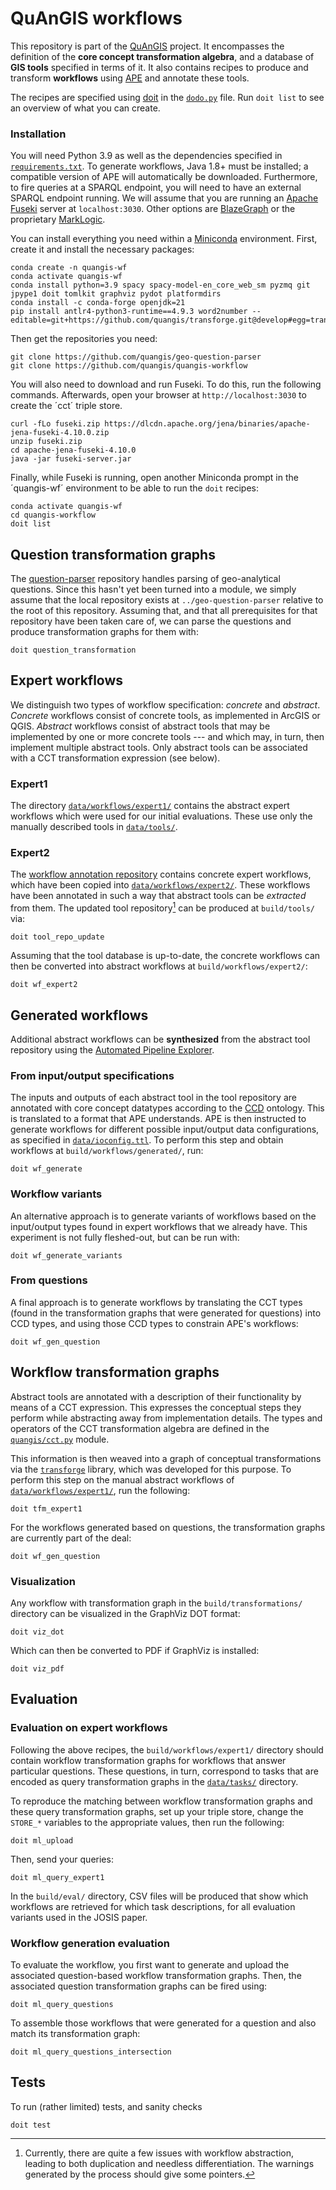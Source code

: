 # QuAnGIS workflows

This repository is part of the [QuAnGIS][quangis] project. It 
encompasses the definition of the **core concept transformation 
algebra**, and a database of **GIS tools** specified in terms of it. It 
also contains recipes to produce and transform **workflows** using [APE] 
and annotate these tools.

The recipes are specified using [doit](https://pydoit.org/) in the 
[`dodo.py`](dodo.py) file. Run `doit list` to see an overview of what 
you can create.

### Installation

You will need Python 3.9 as well as the dependencies specified in 
[`requirements.txt`](requirements.txt). To generate workflows, Java 1.8+ 
must be installed; a compatible version of APE will automatically be 
downloaded. Furthermore, to fire queries at a SPARQL endpoint, you will 
need to have an external SPARQL endpoint running. We will assume that 
you are running an [Apache Fuseki](https://jena.apache.org/) server at 
`localhost:3030`. Other options are 
[BlazeGraph](https://blazegraph.com/) or the proprietary 
[MarkLogic](https://marklogic.com).

You can install everything you need within a 
[Miniconda](https://docs.conda.io/projects/miniconda/en/latest/) 
environment. First, create it and install the necessary packages:

    conda create -n quangis-wf
    conda activate quangis-wf
    conda install python=3.9 spacy spacy-model-en_core_web_sm pyzmq git jpype1 doit tomlkit graphviz pydot platformdirs
    conda install -c conda-forge openjdk=21
    pip install antlr4-python3-runtime==4.9.3 word2number --editable=git+https://github.com/quangis/transforge.git@develop#egg=transforge

Then get the repositories you need:

    git clone https://github.com/quangis/geo-question-parser
    git clone https://github.com/quangis/quangis-workflow

You will also need to download and run Fuseki. To do this, run the 
following commands. Afterwards, open your browser at 
`http://localhost:3030` to create the ´cct´ triple store.

    curl -fLo fuseki.zip https://dlcdn.apache.org/jena/binaries/apache-jena-fuseki-4.10.0.zip
    unzip fuseki.zip
    cd apache-jena-fuseki-4.10.0
    java -jar fuseki-server.jar

Finally, while Fuseki is running, open another Miniconda prompt in the 
´quangis-wf´ environment to be able to run the `doit` recipes:

    conda activate quangis-wf
    cd quangis-workflow
    doit list


## Question transformation graphs

The [question-parser](https://github.com/quangis/geo-question-parser) 
repository handles parsing of geo-analytical questions. Since this 
hasn't yet been turned into a module, we simply assume that the local 
repository exists at `../geo-question-parser` relative to the root of 
this repository. Assuming that, and that all prerequisites for that 
repository have been taken care of, we can parse the questions and 
produce transformation graphs for them with:

    doit question_transformation


## Expert workflows

We distinguish two types of workflow specification: *concrete* and 
*abstract*. *Concrete* workflows consist of concrete tools, as 
implemented in ArcGIS or QGIS. *Abstract* workflows consist of abstract 
tools that may be implemented by one or more concrete tools --- and 
which may, in turn, then implement multiple abstract tools. Only 
abstract tools can be associated with a CCT transformation expression 
(see below).


### Expert1

The directory [`data/workflows/expert1/`](data/workflows/expert1) 
contains the abstract expert workflows which were used for our initial 
evaluations. These use only the manually described tools in 
[`data/tools/`](data/tools/). 


### Expert2

The [workflow annotation repository][annot] contains concrete expert 
workflows, which have been copied into 
[`data/workflows/expert2/`](data/workflows/expert2). These workflows 
have been annotated in such a way that abstract tools can be *extracted* 
from them. The updated tool repository[^1] can be produced at 
`build/tools/` via:

    doit tool_repo_update

[^1]: Currently, there are quite a few issues with workflow abstraction, 
    leading to both duplication and needless differentiation. The 
    warnings generated by the process should give some pointers.

Assuming that the tool database is up-to-date, the concrete workflows 
can then be converted into abstract workflows at 
`build/workflows/expert2/`:

    doit wf_expert2


## Generated workflows

Additional abstract workflows can be **synthesized** from the abstract 
tool repository using the [Automated Pipeline Explorer][ape].


### From input/output specifications

The inputs and outputs of each abstract tool in the tool repository are 
annotated with core concept datatypes according to the [CCD][ccd] 
ontology. This is translated to a format that APE understands. APE is 
then instructed to generate workflows for different possible 
input/output data configurations, as specified in 
[`data/ioconfig.ttl`](data/ioconfig.ttl). To perform this step and 
obtain workflows at `build/workflows/generated/`, run:

    doit wf_generate


### Workflow variants

An alternative approach is to generate variants of workflows based on 
the input/output types found in expert workflows that we already have. 
This experiment is not fully fleshed-out, but can be run with:

    doit wf_generate_variants


### From questions

A final approach is to generate workflows by translating the CCT types 
(found in the transformation graphs that were generated for questions) 
into CCD types, and using those CCD types to constrain APE's workflows:

    doit wf_gen_question


## Workflow transformation graphs

Abstract tools are annotated with a description of their functionality 
by means of a CCT expression. This expresses the conceptual steps they 
perform while abstracting away from implementation details. The types 
and operators of the CCT transformation algebra are defined in the 
[`quangis/cct.py`](quangis/cct.py) module.

This information is then weaved into a graph of conceptual 
transformations via the [`transforge`][tf] library, which was developed 
for this purpose. To perform this step on the manual abstract workflows 
of [`data/workflows/expert1/`](data/workflows/expert1/), run the 
following:

    doit tfm_expert1

For the workflows generated based on questions, the transformation 
graphs are currently part of the deal:

    doit wf_gen_question


### Visualization

Any workflow with transformation graph in the `build/transformations/` 
directory can be visualized in the GraphViz DOT format:

    doit viz_dot

Which can then be converted to PDF if GraphViz is installed:

    doit viz_pdf


## Evaluation

### Evaluation on expert workflows

Following the above recipes, the `build/workflows/expert1/` directory 
should contain workflow transformation graphs for workflows that answer 
particular questions. These questions, in turn, correspond to tasks that 
are encoded as query transformation graphs in the 
[`data/tasks/`](data/tasks/) directory.

To reproduce the matching between workflow transformation graphs and 
these query transformation graphs, set up your triple store, change the 
`STORE_*` variables to the appropriate values, then run the following:

    doit ml_upload

Then, send your queries:

    doit ml_query_expert1

In the `build/eval/` directory, CSV files will be produced that show 
which workflows are retrieved for which task descriptions, for all 
evaluation variants used in the JOSIS paper.


### Workflow generation evaluation

To evaluate the workflow, you first want to generate and upload the 
associated question-based workflow transformation graphs. Then, the 
associated question transformation graphs can be fired using:

    doit ml_query_questions

To assemble those workflows that were generated for a question and also 
match its transformation graph:

    doit ml_query_questions_intersection


## Tests

To run (rather limited) tests, and sanity checks

    doit test


[annot]: https://github.com/quangis/QuAnGIS_workflow_annotation
[quangis]: https://questionbasedanalysis.com/
[ccd]: http://geographicknowledge.de/vocab/CoreConceptData.rdf
[jpype]: https://jpype.readthedocs.io/
[ape]: https://github.com/sanctuuary/APE
[aped]: https://ape-framework.readthedocs.io/
[cct]: https://github.com/quangis/cct
[tf]: https://github.com/quangis/transforge
